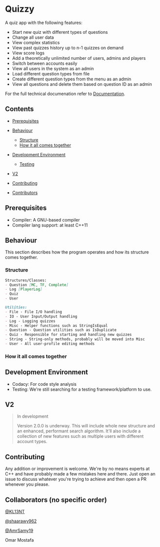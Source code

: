 # Quizzy

A quiz app with the following features: 

-   Start new quiz with different types of questions 
-   Change all user data
-   View complex statistics
-   View past quizzes history up to n-1 quizzes on demand
-   View score logs 
-   Add a theoretically unlimited number of users, admins and players
-   Switch between accounts easily
-   View all users in the system as an admin
-   Load different question types from file
-   Create different question types from the menu as an admin
-   View all questions and delete them based on question ID as an admin

For the full technical documenation refer to [Documentation](./Documentation.md).

## Contents

-   [Prerequisites](#Prerequisites)

-   [Behaviour](#Behaviour)
    -   [Structure](#Structure)
    -   [How it all comes together](#How-it-all-comes-together)

-   [Development Environment](#Development-Environment)
    -   [Testing](#Testing)

-   [V2](#V2)

-   [Contributing](#Contributing)

-   [Contributors](#Contributors)

## Prerequisites

-   Compiler: A GNU-based compiler
-   Compiler lang support: at least C++11

## Behaviour

This section describes how the program operates and how its structure comes together.

### Structure

```md
Structures/Classes:
- Question [MC, TF, Complete]
- Log [PlayerLog]
- Quiz
- User
```

```md
Utilities:
- File - File I/O handling
- IO - User Input/Output handling
- Log - Logging quizzes
- Misc - Helper functions such as StringIsEqual
- Question - Question utilities such as IsDuplicate
- Quiz - Responsible for starting and handling new quizzes
- String - String-only methods, probably will be moved into Misc
- User - All user-profile editing methods
```

### How it all comes together

## Development Environment

-   Codacy: For code style analysis
-   Testing: We're still searching for a testing framework/platform to use. 

## V2

> In development
>
> Version 2.0.0 is underway. This will include whole new structure and an enhanced, performant search algorithm. It'll also include a collection of new features such as multiple users with different account types. 

## Contributing

Any addition or improvement is welcome. We're by no means experts at C++ and have probably made a few mistakes here and there. Just open an issue to discuss whatever you're trying to achieve and then open a PR whenever you please. 

## Collaborators (no specific order)

[@KL13NT](https://github.com/KL13NT)

[@shaarawy962](https://github.com/shaarawy962)

[@AmrSamy19](https://github.com/AmrSamy19)

Omar Mostafa
